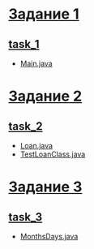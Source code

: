 # [Задание 1](https://github.com/Derev005/Java/blob/main/prac_8/task_1-3.png?raw=true)
## [task_1](https://github.com/Derev005/Java/tree/main/prac_8/task_1)
 - [Main.java](https://github.com/Derev005/Java/blob/main/prac_8/task_1/Main.java)
# [Задание 2](https://github.com/Derev005/Java/blob/main/prac_8/task_1-3.png?raw=true)
## [task_2](https://github.com/Derev005/Java/tree/main/prac_8/task_2)
 - [Loan.java](https://github.com/Derev005/Java/blob/main/prac_8/task_2/Loan.java)
 - [TestLoanClass.java](https://github.com/Derev005/Java/blob/main/prac_8/task_2/TestLoanClass.java)
# [Задание 3](https://github.com/Derev005/Java/blob/main/prac_8/task_1-3.png?raw=true)
## [task_3](https://github.com/Derev005/Java/tree/main/prac_8/task_3)
 - [MonthsDays.java](https://github.com/Derev005/Java/blob/main/prac_8/task_3/MonthsDays.java)
